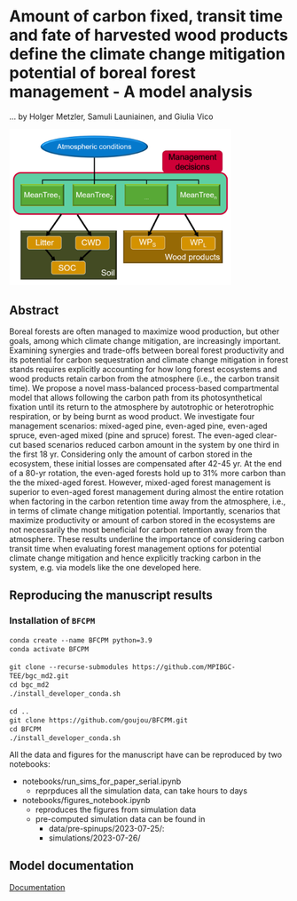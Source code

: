 # Amount of carbon fixed, transit time and fate of harvested wood products define the climate change mitigation potential of boreal forest management - A model analysis
  … by Holger Metzler, Samuli Launiainen, and Giulia Vico

<img src="https://github.com/goujou/BFCPM/blob/main/docs/source/_static/total_model_v2.png" width=400>

## Abstract
Boreal forests are often managed to maximize wood production, but other goals, among which climate change mitigation, are increasingly important. Examining synergies and trade-offs between boreal forest productivity and its potential for carbon sequestration and climate change mitigation in forest stands requires explicitly accounting for how long forest ecosystems and wood products retain carbon from the atmosphere (i.e., the carbon transit time). We propose a novel mass-balanced process-based compartmental model that allows following the carbon path from its photosynthetical fixation until its return to the atmosphere by autotrophic or heterotrophic respiration, or by being burnt as wood product. We investigate four management scenarios: mixed-aged pine, even-aged pine, even-aged spruce, even-aged mixed (pine and spruce) forest.
The even-aged clear-cut based scenarios reduced carbon amount in the system by one third in the first 18 yr.
Considering only the amount of carbon stored in the ecosystem, these initial losses are compensated after 42-45 yr. At the end of a 80-yr rotation, the even-aged forests hold up to 31% more carbon than the the mixed-aged forest.
However, mixed-aged forest management is superior to even-aged forest management during almost the entire rotation when factoring in the carbon retention time away from the atmosphere, i.e., in terms of climate change mitigation potential. Importantly, scenarios that maximize productivity or amount of carbon stored in the ecosystems are not necessarily the most beneficial for carbon retention away from the atmosphere. These results underline the importance of considering carbon transit time when evaluating forest management options for potential climate change mitigation and hence explicitly tracking carbon in the system, e.g. via models like the one developed here. 

## Reproducing the manuscript results

### Installation of `BFCPM`

```
conda create --name BFCPM python=3.9
conda activate BFCPM

git clone --recurse-submodules https://github.com/MPIBGC-TEE/bgc_md2.git
cd bgc_md2
./install_developer_conda.sh

cd ..
git clone https://github.com/goujou/BFCPM.git
cd BFCPM
./install_developer_conda.sh
```

All the data and figures for the manuscript have can be reproduced by two notebooks:
- notebooks/run_sims_for_paper_serial.ipynb
  - reprpduces all the simulation data, can take hours to days
- notebooks/figures_notebook.ipynb
  - reproduces the figures from simulation data
  - pre-computed simulation data can be found in
    - data/pre-spinups/2023-07-25/:
    - simulations/2023-07-26/


## Model documentation

[Documentation](https://goujou.github.io/BFCPM/)

